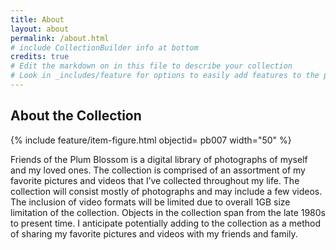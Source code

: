 ```yaml
---
title: About
layout: about
permalink: /about.html
# include CollectionBuilder info at bottom
credits: true
# Edit the markdown on in this file to describe your collection
# Look in _includes/feature for options to easily add features to the page
---
```





## About the Collection

{% include feature/item-figure.html objectid= pb007 width="50" %}

Friends of the Plum Blossom is a digital library of photographs of myself and my loved ones. The collection is comprised of an assortment of my favorite pictures and videos that I’ve collected throughout my life.  The collection will consist mostly of photographs and may include a few videos. The inclusion of video formats will be limited due to overall 1GB size limitation of the collection.  Objects in the collection span from the late 1980s to present time. I anticipate potentially adding to the collection as a method of sharing my favorite pictures and videos with my friends and family. 




